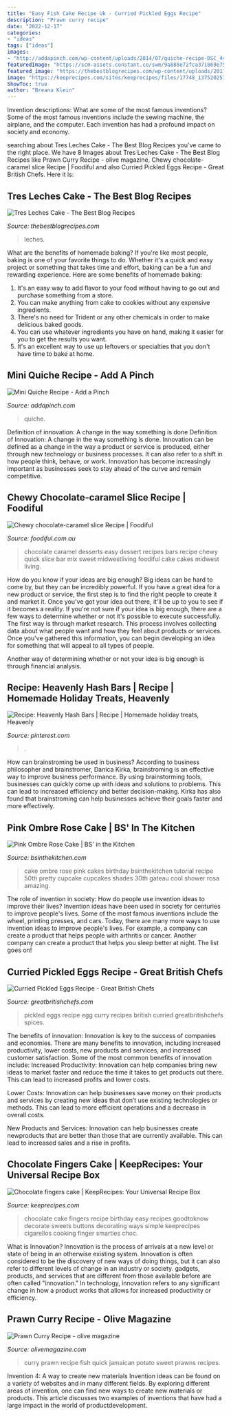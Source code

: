 ```yaml
---
title: "Easy Fish Cake Recipe Uk - Curried Pickled Eggs Recipe"
description: "Prawn curry recipe"
date: "2022-12-17"
categories:
- "ideas"
tags: ["ideas"]
images:
- "http://addapinch.com/wp-content/uploads/2014/07/quiche-recipe-DSC_4456.jpg"
featuredImage: "https://scm-assets.constant.co/swm/9a888e72fca371869e751ab34491d024/3ab2ce6f-b643-4876-8964-2fe831a525a5.jpg"
featured_image: "https://thebestblogrecipes.com/wp-content/uploads/2017/05/Tres-Leches-Cake.jpg"
image: "https://keeprecipes.com/sites/keeprecipes/files/17748_1375202571_0.jpg"
ShowToc: true
author: "Breana Klein"
---
```



Invention descriptions: What are some of the most famous inventions?
Some of the most famous inventions include the sewing machine, the airplane, and the computer. Each invention has had a profound impact on society and economy.

	

		
searching about Tres Leches Cake - The Best Blog Recipes you've came to the right place. We have 8 Images about Tres Leches Cake - The Best Blog Recipes like Prawn Curry Recipe - olive magazine, Chewy chocolate-caramel slice Recipe | Foodiful and also Curried Pickled Eggs Recipe - Great British Chefs. Here it is:
		
    
## Tres Leches Cake - The Best Blog Recipes

<img loading=lazy src="https://thebestblogrecipes.com/wp-content/uploads/2017/05/Tres-Leches-Cake.jpg" onerror="this.onerror=null;this.src='https://tse2.mm.bing.net/th?id=OIP.YDW3AwPOSsSoFsHVvlAtrQHaLH&amp;pid=15.1';" alt="Tres Leches Cake - The Best Blog Recipes">

_Source: thebestblogrecipes.com_

>leches. 

	

What are the benefits of homemade baking?
If you're like most people, baking is one of your favorite things to do. Whether it's a quick and easy project or something that takes time and effort, baking can be a fun and rewarding experience. Here are some benefits of homemade baking: 
1) It's an easy way to add flavor to your food without having to go out and purchase something from a store. 
2) You can make anything from cake to cookies without any expensive ingredients. 
3) There's no need for Trident or any other chemicals in order to make delicious baked goods. 
4) You can use whatever ingredients you have on hand, making it easier for you to get the results you want. 
5) It's an excellent way to use up leftovers or specialties that you don't have time to bake at home.

    
## Mini Quiche Recipe - Add A Pinch

<img loading=lazy src="http://addapinch.com/wp-content/uploads/2014/07/quiche-recipe-DSC_4456.jpg" onerror="this.onerror=null;this.src='https://tse4.mm.bing.net/th?id=OIP.qjoxi0UAjefqysqebHAM5wHaLH&amp;pid=15.1';" alt="Mini Quiche Recipe - Add a Pinch">

_Source: addapinch.com_

>quiche. 

	

Definition of innovation: A change in the way something is done
Definition of Innovation: A change in the way something is done. Innovation can be defined as a change in the way a product or service is produced, either through new technology or business processes. It can also refer to a shift in how people think, behave, or work. Innovation has become increasingly important as businesses seek to stay ahead of the curve and remain competitive.

    
## Chewy Chocolate-caramel Slice Recipe | Foodiful

<img loading=lazy src="https://scm-assets.constant.co/swm/9a888e72fca371869e751ab34491d024/3ab2ce6f-b643-4876-8964-2fe831a525a5.jpg" onerror="this.onerror=null;this.src='https://tse1.mm.bing.net/th?id=OIP.SVFdrQXMBLJ0YFeRcXHYCgHaFE&amp;pid=15.1';" alt="Chewy chocolate-caramel slice Recipe | Foodiful">

_Source: foodiful.com.au_

>chocolate caramel desserts easy dessert recipes bars recipe chewy quick slice bar mix sweet midwestliving foodiful cake cakes midwest living. 

	

How do you know if your ideas are big enough?
Big ideas can be hard to come by, but they can be incredibly powerful. If you have a great idea for a new product or service, the first step is to find the right people to create it and market it. Once you've got your idea out there, it'll be up to you to see if it becomes a reality. If you're not sure if your idea is big enough, there are a few ways to determine whether or not it's possible to execute successfully. 
The first way is through market research. This process involves collecting data about what people want and how they feel about products or services. Once you've gathered this information, you can begin developing an idea for something that will appeal to all types of people. 

Another way of determining whether or not your idea is big enough is through financial analysis.

    
## Recipe: Heavenly Hash Bars | Recipe | Homemade Holiday Treats, Heavenly

<img loading=lazy src="https://i.pinimg.com/736x/8b/3b/38/8b3b381286edd801dc581461c2880132.jpg" onerror="this.onerror=null;this.src='https://tse3.mm.bing.net/th?id=OIP.eKhqj8M7eWLxRSOGA_OMMgHaKP&amp;pid=15.1';" alt="Recipe: Heavenly Hash Bars | Recipe | Homemade holiday treats, Heavenly">

_Source: pinterest.com_

>. 

	

How can brainstroming be used in business?
According to business philosopher and brainstromer, Danica Kirka, brainstroming is an effective way to improve business performance. By using brainstorming tools, businesses can quickly come up with ideas and solutions to problems. This can lead to increased efficiency and better decision-making. Kirka has also found that brainstroming can help businesses achieve their goals faster and more effectively.

    
## Pink Ombre Rose Cake | BS&#039; In The Kitchen

<img loading=lazy src="https://bsinthekitchen.com/wp-content/uploads/2012/12/MG_8123_1-682x1024.jpg" onerror="this.onerror=null;this.src='https://tse3.mm.bing.net/th?id=OIP.lrFWb2CUytz-1hBIvPRhDgHaLH&amp;pid=15.1';" alt="Pink Ombre Rose Cake | BS&#039; in the Kitchen">

_Source: bsinthekitchen.com_

>cake ombre rose pink cakes birthday bsinthekitchen tutorial recipe 50th pretty cupcake cupcakes shades 30th gateau cool shower rosa amazing. 

	

The role of invention in society: How do people use invention ideas to improve their lives?
Invention ideas have been used in society for centuries to improve people's lives. Some of the most famous inventions include the wheel, printing presses, and cars. Today, there are many more ways to use invention ideas to improve people's lives. For example, a company can create a product that helps people with arthritis or cancer. Another company can create a product that helps you sleep better at night. The list goes on!

    
## Curried Pickled Eggs Recipe - Great British Chefs

<img loading=lazy src="https://gbc-cdn-public-media.azureedge.net/img70159.735x1102.jpg" onerror="this.onerror=null;this.src='https://tse3.mm.bing.net/th?id=OIP.FVPm4Nsf4NRuNI0vJKJLvQHaLG&amp;pid=15.1';" alt="Curried Pickled Eggs Recipe - Great British Chefs">

_Source: greatbritishchefs.com_

>pickled eggs recipe egg curry recipes british curried greatbritishchefs spices. 

	

The benefits of innovation:
Innovation is key to the success of companies and economies. There are many benefits to innovation, including increased productivity, lower costs, new products and services, and increased customer satisfaction. Some of the most common benefits of innovation include: 
Increased Productivity: Innovation can help companies bring new ideas to market faster and reduce the time it takes to get products out there. This can lead to increased profits and lower costs. 

Lower Costs: Innovation can help businesses save money on their products and services by creating new ideas that don’t use existing technologies or methods. This can lead to more efficient operations and a decrease in overall costs. 

New Products and Services: Innovation can help businesses create newproducts that are better than those that are currently available. This can lead to increased sales and a rise in profits.

    
## Chocolate Fingers Cake | KeepRecipes: Your Universal Recipe Box

<img loading=lazy src="https://keeprecipes.com/sites/keeprecipes/files/17748_1375202571_0.jpg" onerror="this.onerror=null;this.src='https://tse2.mm.bing.net/th?id=OIP.6CR9dF4IK-IV__5xUHLUgQHaE3&amp;pid=15.1';" alt="Chocolate fingers cake | KeepRecipes: Your Universal Recipe Box">

_Source: keeprecipes.com_

>chocolate cake fingers recipe birthday easy recipes goodtoknow decorate sweets buttons decorating ways simple keeprecipes cigarellos cooking finger smarties choc. 

	

What is Innovation?
Innovation is the process of arrivals at a new level or state of being in an otherwise existing system. Innovation is often considered to be the discovery of new ways of doing things, but it can also refer to different levels of change in an industry or society. gadgets, products, and services that are different from those available before are often called "innovation." In technology, innovation refers to any significant change in how a product works that allows for increased productivity or efficiency.

    
## Prawn Curry Recipe - Olive Magazine

<img loading=lazy src="http://media.immediate.co.uk/volatile/sites/2/2015/03/16719.jpg?quality=90&amp;resize=600,315" onerror="this.onerror=null;this.src='https://tse2.mm.bing.net/th?id=OIP.P0KsMV0FHzo0Fs48DTPD_AHaKf&amp;pid=15.1';" alt="Prawn Curry Recipe - olive magazine">

_Source: olivemagazine.com_

>curry prawn recipe fish quick jamaican potato sweet prawns recipes. 

	

Invention 4: A way to create new materials
Invention ideas can be found on a variety of websites and in many different fields. By exploring different areas of invention, one can find new ways to create new materials or products. This article discusses two examples of inventions that have had a large impact in the world of productdevelopment.

